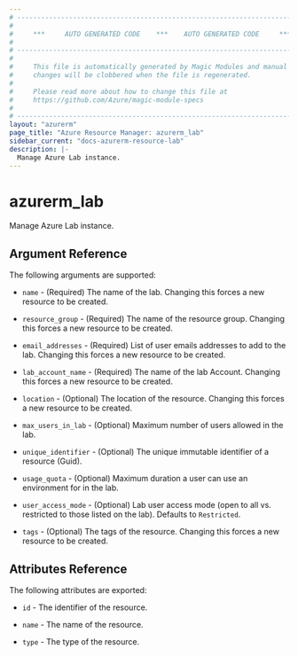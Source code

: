 ```yaml
---
# ----------------------------------------------------------------------------
#
#     ***     AUTO GENERATED CODE    ***    AUTO GENERATED CODE     ***
#
# ----------------------------------------------------------------------------
#
#     This file is automatically generated by Magic Modules and manual
#     changes will be clobbered when the file is regenerated.
#
#     Please read more about how to change this file at
#     https://github.com/Azure/magic-module-specs
#
# ----------------------------------------------------------------------------
layout: "azurerm"
page_title: "Azure Resource Manager: azurerm_lab"
sidebar_current: "docs-azurerm-resource-lab"
description: |-
  Manage Azure Lab instance.
---
```


# azurerm_lab

Manage Azure Lab instance.


## Argument Reference

The following arguments are supported:

* `name` - (Required) The name of the lab. Changing this forces a new resource to be created.

* `resource_group` - (Required) The name of the resource group. Changing this forces a new resource to be created.

* `email_addresses` - (Required) List of user emails addresses to add to the lab. Changing this forces a new resource to be created.

* `lab_account_name` - (Required) The name of the lab Account. Changing this forces a new resource to be created.

* `location` - (Optional) The location of the resource. Changing this forces a new resource to be created.

* `max_users_in_lab` - (Optional) Maximum number of users allowed in the lab.

* `unique_identifier` - (Optional) The unique immutable identifier of a resource (Guid).

* `usage_quota` - (Optional) Maximum duration a user can use an environment for in the lab.

* `user_access_mode` - (Optional) Lab user access mode (open to all vs. restricted to those listed on the lab). Defaults to `Restricted`.

* `tags` - (Optional) The tags of the resource. Changing this forces a new resource to be created.

## Attributes Reference

The following attributes are exported:

* `id` - The identifier of the resource.

* `name` - The name of the resource.

* `type` - The type of the resource.

